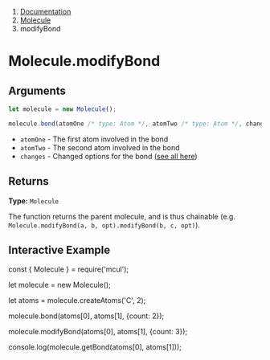 <!-- WARNING: Edit this file in /docs-template -->

<nav aria-label="breadcrumb">
  <ol class="breadcrumb">
    <li class="breadcrumb-item"><a href="/doc/">Documentation</a></li>
    <li class="breadcrumb-item"><a href="/doc/molecule/">Molecule</a></li>
    <li class="breadcrumb-item active" aria-current="page">modifyBond</li>
  </ol>
</nav>

# Molecule.modifyBond

## Arguments

```js
let molecule = new Molecule();

molecule.bond(atomOne /* type: Atom */, atomTwo /* type: Atom */, changes /* type: Object */);
```

- `atomOne` - The first atom involved in the bond
- `atomTwo` - The second atom involved in the bond
- `changes` - Changed options for the bond ([see all here](/doc/bonding/options))

## Returns

**Type:** `Molecule`

The function returns the parent molecule, and is thus chainable (e.g. `Molecule.modifyBond(a, b, opt).modifyBond(b, c, opt)`).

## Interactive Example

<div data-example><p class="d-none my-5">const { Molecule } = require('mcul');

let molecule = new Molecule();

let atoms = molecule.createAtoms('C', 2);

molecule.bond(atoms[0], atoms[1], {count: 2});

molecule.modifyBond(atoms[0], atoms[1], {count: 3});

console.log(molecule.getBond(atoms[0], atoms[1]));</p></div>